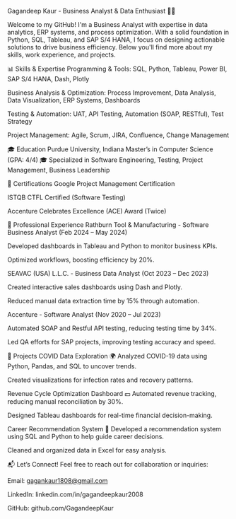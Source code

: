Gagandeep Kaur - Business Analyst & Data Enthusiast 👩‍💻

Welcome to my GitHub! I'm a Business Analyst with expertise in data analytics, ERP systems, and process optimization. With a solid foundation in Python, SQL, Tableau, and SAP S/4 HANA, I focus on designing actionable solutions to drive business efficiency. Below you'll find more about my skills, work experience, and projects.

📊 Skills & Expertise
Programming & Tools:
SQL, Python, Tableau, Power BI, SAP S/4 HANA, Dash, Plotly

Business Analysis & Optimization:
Process Improvement, Data Analysis, Data Visualization, ERP Systems, Dashboards

Testing & Automation:
UAT, API Testing, Automation (SOAP, RESTful), Test Strategy

Project Management:
Agile, Scrum, JIRA, Confluence, Change Management

🎓 Education
Purdue University, Indiana
Master’s in Computer Science (GPA: 4/4) 🎓
Specialized in Software Engineering, Testing, Project Management, Business Leadership

🏅 Certifications
Google Project Management Certification

ISTQB CTFL Certified (Software Testing)

Accenture Celebrates Excellence (ACE) Award (Twice)

💼 Professional Experience
Rathburn Tool & Manufacturing - Software Business Analyst (Feb 2024 – May 2024)

Developed dashboards in Tableau and Python to monitor business KPIs.

Optimized workflows, boosting efficiency by 20%.

SEAVAC (USA) L.L.C. - Business Data Analyst (Oct 2023 – Dec 2023)

Created interactive sales dashboards using Dash and Plotly.

Reduced manual data extraction time by 15% through automation.

Accenture - Software Analyst (Nov 2020 – Jul 2023)

Automated SOAP and Restful API testing, reducing testing time by 34%.

Led QA efforts for SAP projects, improving testing accuracy and speed.

🚀 Projects
COVID Data Exploration 🌍
Analyzed COVID-19 data using Python, Pandas, and SQL to uncover trends.

Created visualizations for infection rates and recovery patterns.

Revenue Cycle Optimization Dashboard 💵
Automated revenue tracking, reducing manual reconciliation by 30%.

Designed Tableau dashboards for real-time financial decision-making.

Career Recommendation System 💼
Developed a recommendation system using SQL and Python to help guide career decisions.

Cleaned and organized data in Excel for easy analysis.

📬 Let’s Connect!
Feel free to reach out for collaboration or inquiries:

Email: gagankaur1808@gmail.com

LinkedIn: linkedin.com/in/gagandeepkaur2008

GitHub: github.com/GagandeepKaur
